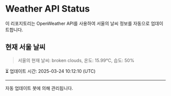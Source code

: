 
# Weather API Status

이 리포지토리는 OpenWeather API를 사용하여 서울의 날씨 정보를 자동으로 업데이트합니다.

## 현재 서울 날씨
> 서울의 현재 날씨: broken clouds, 온도: 15.99°C, 습도: 50%

⏳ 업데이트 시간: 2025-03-24 10:12:10 (UTC)

---
자동 업데이트 봇에 의해 관리됩니다.
